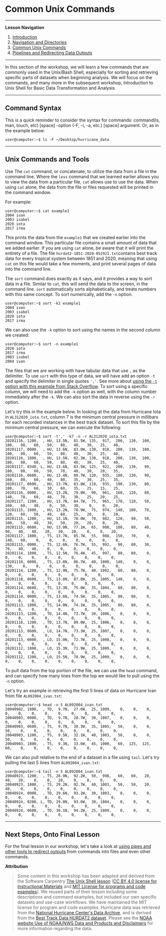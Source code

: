 # Common Unix Commands

---
**Lesson Navigation**

1. [Introduction](https://github.com/lsimpsonlibrary/UALIB_Workshops/blob/f535af66199cf41499be66c191fa4e3cb207436d/05_Unix_intro_lib_summer_2022/05_unix_lib_introduction.md)
2. [Navigation and Directories](https://github.com/lsimpsonlibrary/UALIB_Workshops/blob/f535af66199cf41499be66c191fa4e3cb207436d/05_Unix_intro_lib_summer_2022/05_unix_lib_files_directories.md)
3. [Common Unix Commands](https://github.com/lsimpsonlibrary/UALIB_Workshops/blob/f535af66199cf41499be66c191fa4e3cb207436d/05_Unix_intro_lib_summer_2022/05_unix_lib_common_commands.md)
4. [Pipelines and Redirecting Data Outputs](https://github.com/lsimpsonlibrary/UALIB_Workshops/blob/f535af66199cf41499be66c191fa4e3cb207436d/05_Unix_intro_lib_summer_2022/05_unix_lib_piping.md)

---

In this section of the workshop, we will learn a few commands that are commonly 
used in the Unix/Bash Shell, especially for sorting and retrieving specific parts 
of datasets when beginning analysis. We will focus on the commands, and many more
in the subsequent workshop, Introduction to Unix Shell for Basic Data Transformation
and Analysis.

---
## Command Syntax

This is a quick reminder to consider the syntax for commands: command(ls, man, 
touch, etc) [space] -option (-F, -i, -a, etc.) [space] argument. Or, as in the 
example below:

```console
user@computer:~$ ls -F ~/Desktop/hurricane_data
```

---
## Unix Commands and Tools

Use The `cat` command, or concatenate, to utilize the data from a file in the 
command line. Where the `less` command that we learned earlier allows you to view
the data from a particular file, `cat` allows use to use the data. When using `cat`
alone, the data from the file or files requested will be printed in the command 
window.

For example:

```console
user@computer:~$ cat example1
2004 ivan
2003 isabel
2020 iota
2017 irma
```
This prints the data from the `example1` that we created earlier into the command
window. This particular file contains a small amount of data that we added earlier.
If you are using `cat` alone, be aware that it will print the entirety of a file.
The file `hurdat2-1851-2020-052921.txt`contains best track data for every tropical
system between 1851 and 2020, meaning that using `cat` on this file would take a
few moments, and print several pages of data into the command line.

The `sort` command does exactly as it says, and it provides a way to sort data in
a file. Similar to `cat`, this will send the data to the screen, in the command 
line. `sort` automatically sorts alphabetically, and treats numbers with this same
concept. To sort numerically, add the `-n` option.

```console
user@computer:~$ sort -k2 example1
2004 ivan
2003 isabel
2020 iota
2017 irma
```
We can also use the `-k` option to sort using the names in the second column we
created:

```console
user@computer:~$ sort -n example1
2020 iota
2017 irma
2003 isabel
2004 ivan
```

The files that we are working with have tabular data that use `,` as the delimiter.
To use `sort` with this type of data, we will have add an option `-t` and specify
the delimiter in single quotes `','`. See more about [using the `-t` option with this example from Stack Overflow](https://unix.stackexchange.com/questions/140388/sort-comma-separated-fields-on-each-line-by-numeric-value).
To sort using a specific column, we will need to add the `-k` option as well, 
with the column number immediately after the `-k`. We can also sort the data in
reverse using the `-r` option.

Let's try this in the example below. In looking at the data from Hurricane Iota
in `AL312020_iota.txt`, column 7 is the minimum central pressure in millibars for
each recorded instances in the best track dataset. To sort this file by the 
minimum central pressure, we can execute the following:

```console
user@computer:~$ sort -t',' -k7 -n -r AL312020_iota.txt
20201116, 1200,  , HU, 13.5N,  81.5W, 135,  917,  200,  130,  100,  180,   80,   60,   50,   80,   40,   30,   25,   40,
20201117, 0000,  , HU, 13.6N,  83.0W, 130,  918,  200,  130,  100,  180,   80,   60,   50,   80,   40,   30,   25,   40,
20201116, 1800,  , HU, 13.5N,  82.3W, 130,  918,  200,  130,  100,  180,   80,   60,   50,   80,   40,   30,   25,   40,
20201117, 0340, L, HU, 13.6N,  83.5W, 125,  922,  200,  130,   90,  180,   80,   60,   50,   70,   40,   30,   20,   35,
20201116, 0600,  , HU, 13.4N,  80.7W, 120,  935,  180,  130,   90,  160,   80,   60,   40,   80,   35,   30,   25,   35,
20201117, 0600,  , HU, 13.7N,  83.8W, 110,  935,  190,  130,   80,  180,   70,   60,   30,   60,   35,   25,   15,   25,
20201116, 0000,  , HU, 13.2N,  79.8W,  90,  961,  160,  120,   80,  140,   70,   60,   40,   70,   30,   25,   20,   25,
20201117, 1200,  , HU, 13.7N,  84.7W,  75,  965,  170,  110,   50,  160,   60,   40,    0,   50,   30,    0,    0,   20,
20201115, 1800,  , HU, 13.2N,  78.9W,  75,  974,  140,  100,   70,  120,   60,   50,   40,   60,   25,   20,    0,   20,
20201115, 1200,  , HU, 13.1N,  78.0W,  70,  982,  120,   90,   50,  100,   50,   40,   30,   50,   20,   20,    0,   20,
20201115, 0600,  , HU, 13.0N,  77.1W,  65,  988,  100,   80,   40,   90,   40,   40,   20,   30,   20,    0,    0,   20,
20201117, 1800,  , TS, 13.7N,  85.7W,  55,  988,  150,   70,    0,  140,   60,    0,    0,    0,    0,    0,    0,    0,
20201115, 0000,  , TS, 12.6N,  76.7W,  55,  992,   90,   80,   30,   70,   40,   40,    0,    0,    0,    0,    0,    0,
20201114, 1800,  , TS, 12.5N,  76.4W,  45,  997,   80,   80,    0,    0,    0,    0,    0,    0,    0,    0,    0,    0,
20201118, 0000,  , TS, 13.8N,  86.7W,  40, 1000,  140,    0,    0,  130,    0,    0,    0,    0,    0,    0,    0,    0,
20201114, 1200,  , TS, 12.9N,  75.7W,  40, 1002,   80,   80,    0,    0,    0,    0,    0,    0,    0,    0,    0,    0,
20201118, 0600,  , TS, 13.8N,  87.8W,  35, 1005,  140,    0,    0,    0,    0,    0,    0,    0,    0,    0,    0,    0,
20201114, 0600,  , TS, 13.3N,  75.0W,  35, 1004,   80,   80,    0,    0,    0,    0,    0,    0,    0,    0,    0,    0,
20201114, 0000,  , TS, 13.6N,  74.5W,  35, 1005,   80,   80,    0,    0,    0,    0,    0,    0,    0,    0,    0,    0,
20201113, 1800,  , TS, 14.0N,  74.1W,  35, 1005,   80,   80,    0,    0,    0,    0,    0,    0,    0,    0,    0,    0,
20201113, 1200,  , TD, 14.4N,  73.7W,  30, 1006,    0,    0,    0,    0,    0,    0,    0,    0,    0,    0,    0,    0,
20201118, 1200,  , TD, 13.7N,  89.0W,  25, 1006,    0,    0,    0,    0,    0,    0,    0,    0,    0,    0,    0,    0,
20201113, 0600,  , LO, 14.7N,  73.3W,  25, 1007,    0,    0,    0,    0,    0,    0,    0,    0,    0,    0,    0,    0,
20201113, 0000,  , LO, 15.0N,  72.7W,  25, 1008,    0,    0,    0,    0,    0,    0,    0,    0,    0,    0,    0,    0,
20201112, 1800,  , LO, 15.3N,  71.9W,  25, 1009,    0,    0,    0,    0,    0,    0,    0,    0,    0,    0,    0,    0,
20201112, 1200,  , LO, 15.5N,  70.9W,  25, 1009,    0,    0,    0,    0,    0,    0,    0,    0,    0,    0,    0,    0,
```
To pull data from the top portion of the file, we can use the `head` 
command, and can specify how many lines from the top we would like to pull
using the `-n` option.

Let's try an example in retrieving the first 5 lines of data on Hurricane Ivan
from file `AL092004_ivan.txt`:

```console
user@computer:~$ head -n 5 AL092004_ivan.txt
20040902, 1800,  , TD,  9.7N,  27.6W,  25, 1009,    0,    0,    0,    0,    0,    0,    0,    0,    0,    0,    0,    0,
20040903, 0000,  , TD,  9.7N,  28.7W,  30, 1007,    0,    0,    0,    0,    0,    0,    0,    0,    0,    0,    0,    0,
20040903, 0600,  , TS,  9.7N,  30.3W,  35, 1005,   50,    0,    0,   50,    0,    0,    0,    0,    0,    0,    0,    0,
20040903, 1200,  , TS,  9.5N,  32.1W,  40, 1003,   50,    0,    0,   50,    0,    0,    0,    0,    0,    0,    0,    0,
20040903, 1800,  , TS,  9.3N,  33.6W,  45, 1000,   60,  125,  125,   60,    0,    0,    0,    0,    0,    0,    0,    0,
```
We can also pull relative to the end of a dataset in a file using `tail`.
Let's try pulling the last 5 lines from `AL092004_ivan.txt`:

```console
user@computer:~$ tail -n 5 AL092004_ivan.txt
20040923, 1200,  , TS, 28.9N,  92.2W,  50,  998,   60,   60,   20,   40,   20,    0,    0,   20,    0,    0,    0,    0,
20040923, 1800,  , TS, 29.2N,  92.7W,  40, 1003,   50,   50,   20,   40,    0,    0,    0,    0,    0,    0,    0,    0,
20040924, 0000,  , TD, 29.6N,  93.2W,  30, 1003,    0,    0,    0,    0,    0,    0,    0,    0,    0,    0,    0,    0,
20040924, 0200, L, TD, 29.8N,  93.6W,  30, 1004,    0,    0,    0,    0,    0,    0,    0,    0,    0,    0,    0,    0,
20040924, 0600,  , TD, 30.1N,  94.2W,  25, 1009,    0,    0,    0,    0,    0,    0,    0,    0,    0,    0,    0,    0,
```
---

## Next Steps, Onto Final Lesson

For the final lesson in our workshop, let's take a look at [using pipes and other
tools to redirect outputs](https://github.com/lsimpsonlibrary/UALIB_Workshops/blob/f535af66199cf41499be66c191fa4e3cb207436d/05_Unix_intro_lib_summer_2022/05_unix_lib_piping.md) from commands into files and even other commands.

**Attribution**

> Some content in this workshop has been adapted and derived from the Software Carpentry [The Unix Shell lesson](https://software-carpentry.org/lessons/) ([CC BY 4.0 license for Instructional Materials](http://swcarpentry.github.io/shell-novice/LICENSE.html) and [MIT License for programs and code examples](http://swcarpentry.github.io/shell-novice/LICENSE.html)). We reused parts of their lesson including some descriptions and command examples, but included our own specific datasets and use-case workflows. We have maintained the MIT license for program and code examples. Hurricane data was retrieved from the [National Hurricane Center's Data Archive](https://www.nhc.noaa.gov/data/), and is derived from the [Best Track Data HURDAT2 dataset](https://www.nhc.noaa.gov/data/hurdat/hurdat2-1851-2020-052921.txt). Please see the [NOAA website Use of NOAA/NWS Data and Products and Disclaimers](https://www.weather.gov/disclaimer) for more information regarding the data.
